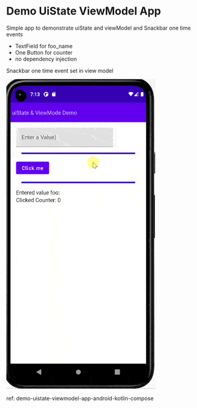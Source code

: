 # Demo UiState ViewModel App
Simple app to demonstrate uiState and viewModel and Snackbar one time events 

- TextField for foo_name
- One Button for counter
- no dependency injection

Snackbar one time event set in view model

![](screenshot.gif)

ref: demo-uistate-viewmodel-app-android-kotlin-compose